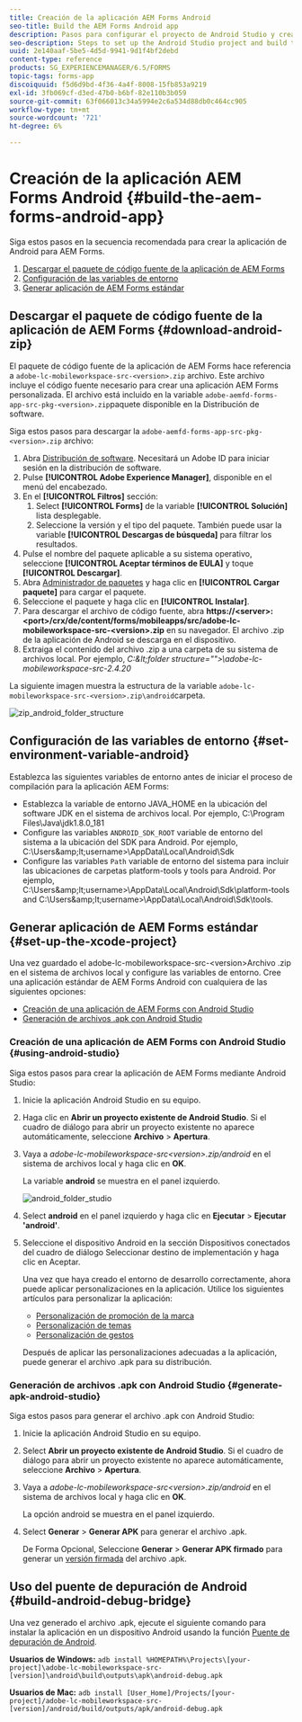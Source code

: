 ```yaml
---
title: Creación de la aplicación AEM Forms Android
seo-title: Build the AEM Forms Android app
description: Pasos para configurar el proyecto de Android Studio y crear el archivo .apk para la aplicación de AEM Forms para Android
seo-description: Steps to set up the Android Studio project and build the .apk file for the AEM Forms app for Android
uuid: 2e140aaf-5be5-4d5d-9941-9d1f4bf2debd
content-type: reference
products: SG_EXPERIENCEMANAGER/6.5/FORMS
topic-tags: forms-app
discoiquuid: f5d6d9bd-4f36-4a4f-8008-15fb853a9219
exl-id: 3fb069cf-d3ed-47b0-b6bf-82e110b3b059
source-git-commit: 63f066013c34a5994e2c6a534d88db0c464cc905
workflow-type: tm+mt
source-wordcount: '721'
ht-degree: 6%

---
```


# Creación de la aplicación AEM Forms Android {#build-the-aem-forms-android-app}

Siga estos pasos en la secuencia recomendada para crear la aplicación de Android para AEM Forms.

1. [Descargar el paquete de código fuente de la aplicación de AEM Forms](#download-android-zip)
1. [Configuración de las variables de entorno](#set-environment-variable-android)
1. [Generar aplicación de AEM Forms estándar](#set-up-the-xcode-project)

## Descargar el paquete de código fuente de la aplicación de AEM Forms {#download-android-zip}

El paquete de código fuente de la aplicación de AEM Forms hace referencia a `adobe-lc-mobileworkspace-src-<version>.zip` archivo. Este archivo incluye el código fuente necesario para crear una aplicación AEM Forms personalizada. El archivo está incluido en la variable `adobe-aemfd-forms-app-src-pkg-<version>.zip`paquete disponible en la Distribución de software.

Siga estos pasos para descargar la `adobe-aemfd-forms-app-src-pkg-<version>.zip` archivo:

1. Abra [Distribución de software](https://experience.adobe.com/downloads). Necesitará un Adobe ID para iniciar sesión en la distribución de software.
1. Pulse **[!UICONTROL Adobe Experience Manager]**, disponible en el menú del encabezado.
1. En el **[!UICONTROL Filtros]** sección:
   1. Select **[!UICONTROL Forms]** de la variable **[!UICONTROL Solución]** lista desplegable.
   2. Seleccione la versión y el tipo del paquete. También puede usar la variable **[!UICONTROL Descargas de búsqueda]** para filtrar los resultados.
1. Pulse el nombre del paquete aplicable a su sistema operativo, seleccione **[!UICONTROL Aceptar términos de EULA]** y toque **[!UICONTROL Descargar]**.
1. Abra [Administrador de paquetes](https://experienceleague.adobe.com/docs/experience-manager-65/administering/contentmanagement/package-manager.html?lang=es) y haga clic en **[!UICONTROL Cargar paquete]** para cargar el paquete.
1. Seleccione el paquete y haga clic en **[!UICONTROL Instalar]**.
1. Para descargar el archivo de código fuente, abra **https://&lt;server>:&lt;port>/crx/de/content/forms/mobileapps/src/adobe-lc-mobileworkspace-src-&lt;version>.zip** en su navegador. El archivo .zip de la aplicación de Android se descarga en el dispositivo.
1. Extraiga el contenido del archivo .zip a una carpeta de su sistema de archivos local. Por ejemplo, *C:\&lt;folder structure=&quot;&quot;>\adobe-lc-mobileworkspace-src-2.4.20*

La siguiente imagen muestra la estructura de la variable `adobe-lc-mobileworkspace-src-<version>.zip\android`carpeta.

![zip_android_folder_structure](assets/zip_android_folder_structure.png)

## Configuración de las variables de entorno {#set-environment-variable-android}

Establezca las siguientes variables de entorno antes de iniciar el proceso de compilación para la aplicación AEM Forms:

* Establezca la variable de entorno JAVA_HOME en la ubicación del software JDK en el sistema de archivos local. Por ejemplo, C:\Program Files\Java\jdk1.8.0_181
* Configure las variables `ANDROID_SDK_ROOT` variable de entorno del sistema a la ubicación del SDK para Android. Por ejemplo, C:\Users\&amp;lt;username>\AppData\Local\Android\Sdk
* Configure las variables `Path` variable de entorno del sistema para incluir las ubicaciones de carpetas platform-tools y tools para Android. Por ejemplo, C:\Users\&amp;lt;username>\AppData\Local\Android\Sdk\platform-tools and C:\Users\&amp;lt;username>\AppData\Local\Android\Sdk\tools.

## Generar aplicación de AEM Forms estándar {#set-up-the-xcode-project}

Una vez guardado el adobe-lc-mobileworkspace-src-&lt;version>Archivo .zip en el sistema de archivos local y configure las variables de entorno. Cree una aplicación estándar de AEM Forms Android con cualquiera de las siguientes opciones:

* [Creación de una aplicación de AEM Forms con Android Studio](#using-android-studio)
* [Generación de archivos .apk con Android Studio](#generate-apk-android-studio)

### Creación de una aplicación de AEM Forms con Android Studio {#using-android-studio}

Siga estos pasos para crear la aplicación de AEM Forms mediante Android Studio:

1. Inicie la aplicación Android Studio en su equipo.
1. Haga clic en **Abrir un proyecto existente de Android Studio**. Si el cuadro de diálogo para abrir un proyecto existente no aparece automáticamente, seleccione **Archivo** > **Apertura**.
1. Vaya a *adobe-lc-mobileworkspace-src&lt;version>.zip/android* en el sistema de archivos local y haga clic en **OK**.

   La variable **android** se muestra en el panel izquierdo.

   ![android_folder_studio](assets/android_folder_studio.png)

1. Select **android** en el panel izquierdo y haga clic en **Ejecutar** > **Ejecutar &#39;android&#39;**.
1. Seleccione el dispositivo Android en la sección Dispositivos conectados del cuadro de diálogo Seleccionar destino de implementación y haga clic en Aceptar.

   Una vez que haya creado el entorno de desarrollo correctamente, ahora puede aplicar personalizaciones en la aplicación. Utilice los siguientes artículos para personalizar la aplicación:

   * [Personalización de promoción de la marca](/help/forms/using/branding-customization.md)
   * [Personalización de temas](/help/forms/using/theme-customization.md)
   * [Personalización de gestos](/help/forms/using/gesture-customization.md)

   Después de aplicar las personalizaciones adecuadas a la aplicación, puede generar el archivo .apk para su distribución.

### Generación de archivos .apk con Android Studio {#generate-apk-android-studio}

Siga estos pasos para generar el archivo .apk con Android Studio:

1. Inicie la aplicación Android Studio en su equipo.
1. Select **Abrir un proyecto existente de Android Studio**. Si el cuadro de diálogo para abrir un proyecto existente no aparece automáticamente, seleccione **Archivo** > **Apertura**.
1. Vaya a *adobe-lc-mobileworkspace-src&lt;version>.zip/android* en el sistema de archivos local y haga clic en **OK**.

   La opción android se muestra en el panel izquierdo.

1. Select **Generar** > **Generar APK** para generar el archivo .apk.

   De Forma Opcional, Seleccione **Generar** > **Generar APK firmado** para generar un [versión firmada](https://developer.android.com/studio/publish/app-signing) del archivo .apk.

## Uso del puente de depuración de Android {#build-android-debug-bridge}

Una vez generado el archivo .apk, ejecute el siguiente comando para instalar la aplicación en un dispositivo Android usando la función [Puente de depuración de Android](https://developer.android.com/tools/help/adb.html).

**Usuarios de Windows:** `adb install %HOMEPATH%\Projects\[your-project]\adobe-lc-mobileworkspace-src-[version]\android\build\outputs\apk\android-debug.apk`

**Usuarios de Mac:** `adb install [User_Home]/Projects/[your-project]/adobe-lc-mobileworkspace-src-[version]/android/build/outputs/apk/android-debug.apk`
